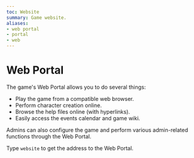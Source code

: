 ```yaml
---
toc: Website
summary: Game website.
aliases:
- web portal
- portal
- web
---
```

# Web Portal

The game's Web Portal allows you to do several things:

* Play the game from a compatible web browser.
* Perform character creation online.
* Browse the help files online (with hyperlinks).
* Easily access the events calendar and game wiki.

Admins can also configure the game and perform various admin-related functions through the Web Portal.

Type `website` to get the address to the Web Portal.

